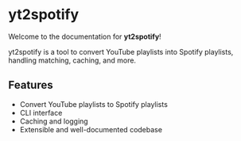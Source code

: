 # yt2spotify

Welcome to the documentation for **yt2spotify**!

yt2spotify is a tool to convert YouTube playlists into Spotify playlists, handling matching, caching, and more.

## Features

- Convert YouTube playlists to Spotify playlists
- CLI interface
- Caching and logging
- Extensible and well-documented codebase
